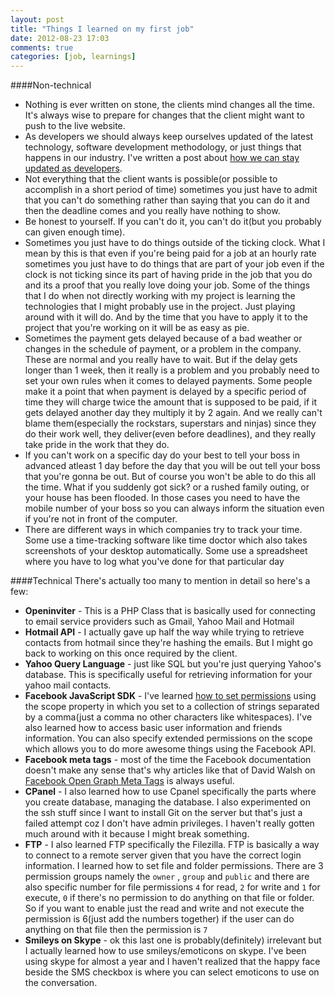 ```yaml
---
layout: post
title: "Things I learned on my first job"
date: 2012-08-23 17:03
comments: true
categories: [job, learnings]
---
```


####Non-technical

 * Nothing is ever written on stone, the clients mind changes all the time. It's always wise to prepare for
 changes that the client might want to push to the live website.
 * As developers we should always keep ourselves updated of the latest technology, software development methodology, or just
 things that happens in our industry. I've written a post about [how we can stay updated as developers](http://anchetawern.github.com/blog/2012/08/16/how-to-stay-updated-as-a-developer/).
 * Not everything that the client wants is possible(or possible to accomplish in a short period of time) sometimes
 you just have to admit that you can't do something rather than saying that you can do it and then the deadline
 comes and you really have nothing to show.
 * Be honest to yourself. If you can't do it, you can't do it(but you probably can given enough time).
 * Sometimes you just have to do things outside of the ticking clock. What I mean by this is that even
 if you're being paid for a job at an hourly rate sometimes you just have to do things that are part of your job
 even if the clock is not ticking since its part of having pride in the job that you do and its a proof that you really love doing your job.
 Some of the things that I do when not directly working with my project is learning the technologies that I might 
 probably use in the project. Just playing around with it will do. And by the time that you have to apply it to the project that you're 
 working on it will be as easy as pie.
 * Sometimes the payment gets delayed because of a bad weather or changes in the schedule of payment, or a problem in the company.
 These are normal and you really have to wait. But if the delay gets longer than 1 week, then it really is a problem and you probably need 
 to set your own rules when it comes to delayed payments. Some people make it a point that when payment is delayed by 
 a specific period of time they will charge twice the amount that is supposed to be paid, if it gets delayed another day they multiply it by 2 again.
 And we really can't blame them(especially the rockstars, superstars and ninjas) since they do their work well, they deliver(even before deadlines),
 and they really take pride in the work that they do.
 * If you can't work on a specific day do your best to tell your boss in advanced atleast 1 day before the day that you will be out
 tell your boss that you're gonna be out. But of course you won't be able to do this all the time. What if you suddenly got sick? or a
 rushed family outing, or your house has been flooded. In those cases you need to have the mobile number of your boss so you can always
 inform the situation even if you're not in front of the computer.
 * There are different ways in which companies try to track your time. Some use a time-tracking software like time doctor which also takes
 screenshots of your desktop automatically. Some use a spreadsheet where you have to log what you've done for that particular day
 
####Technical
There's actually too many to mention in detail so here's a few:

 * **Openinviter** - This is a PHP Class that is basically used for connecting to email service providers such as Gmail, Yahoo Mail and Hotmail
 * **Hotmail API** - I actually gave up half the way while trying to retrieve contacts from hotmail since they're hashing the emails. But I might
 go back to working on this once required by the client.
 * **Yahoo Query Language** - just like SQL but you're just querying Yahoo's database. This is specifically useful for retrieving information
 for your yahoo mail contacts.
 * **Facebook JavaScript SDK** - I've learned [how to set permissions](https://developers.facebook.com/docs/authentication/permissions/) using the scope property in which you set to a collection of strings separated by 
 a comma(just a comma no other characters like whitespaces). I've also learned how to access basic user information and friends information. 
 You can also specify extended permissions on the scope which allows you to do more awesome things using the Facebook API.
 * **Facebook meta tags** - most of the time the Facebook documentation doesn't make any sense that's why articles like that of
 David Walsh on [Facebook Open Graph Meta Tags](http://davidwalsh.name/facebook-meta-tags) is always useful.
 * **CPanel** - I also learned how to use Cpanel specifically the parts where you create database, managing the database. I also experimented
 on the ssh stuff since I want to install Git on the server but that's just a failed attempt coz I don't have admin privileges. 
 I haven't really gotten much around with it because I might break something.
 * **FTP** - I also learned FTP specifically the Filezilla. FTP is basically a way to connect to a remote server given that you have
 the correct login information. I learned how to set file and folder permissions. There are 3 permission groups namely the ```owner``` , ```group``` and ```public```
 and there are also specific number for file permissions ```4``` for read, ```2``` for write and ```1``` for execute, ```0``` if there's no
 permission to do anything on that file or folder. So if you want to enable just the read and write and not execute the permission is 6(just add the numbers together)
 if the user can do anything on that file then the permission is ```7```
 * **Smileys on Skype** - ok this last one is probably(definitely) irrelevant but I actually learned how to use smileys/emoticons on skype. I've been 
 using skype for almost a year and I haven't realized that the happy face beside the SMS checkbox is where you can select emoticons to use on the
 conversation.

 
